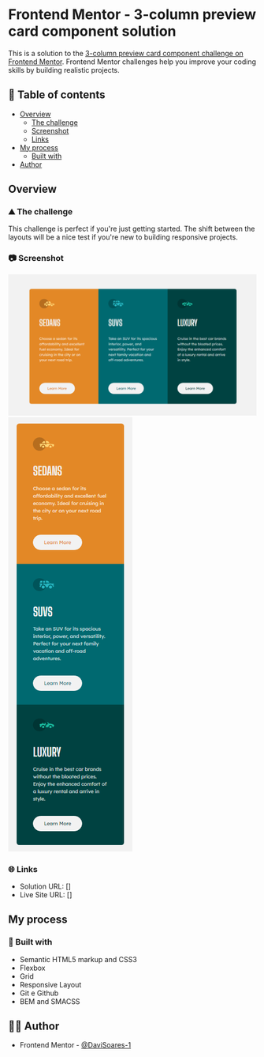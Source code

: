# Frontend Mentor - 3-column preview card component solution

This is a solution to the [3-column preview card component challenge on Frontend Mentor](https://www.frontendmentor.io/challenges/3column-preview-card-component-pH92eAR2-). Frontend Mentor challenges help you improve your coding skills by building realistic projects.

## 📑 Table of contents

- [Overview](#overview)
  - [The challenge](#the-challenge)
  - [Screenshot](#screenshot)
  - [Links](#links)
- [My process](#my-process)
  - [Built with](#built-with)
- [Author](#author)

## Overview

### ⛰️ The challenge

This challenge is perfect if you're just getting started. The shift between the layouts will be a nice test if you're new to building responsive projects.

### 📷 Screenshot

![](screenshot1.png)
![](screenshot2.png)

### 🌐 Links

- Solution URL: []
- Live Site URL: []

## My process

### 🚀 Built with

- Semantic HTML5 markup and CSS3
- Flexbox
- Grid
- Responsive Layout
- Git e Github
- BEM and SMACSS

## 👨‍💻 Author

- Frontend Mentor - [@DaviSoares-1](https://www.frontendmentor.io/profile/DaviSoares-1)
